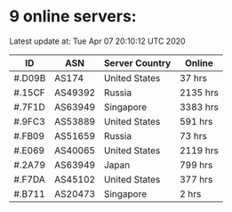 # 9 online servers:

Latest update at: Tue Apr 07 20:10:12 UTC 2020

| ID | ASN | Server Country | Online |
| -- | --- | -------------- | ------ |
| #.D09B | AS174 | United States | 37 hrs |
| #.15CF | AS49392 | Russia | 2135 hrs |
| #.7F1D | AS63949 | Singapore | 3383 hrs |
| #.9FC3 | AS53889 | United States | 591 hrs |
| #.FB09 | AS51659 | Russia | 73 hrs |
| #.E069 | AS40065 | United States | 2119 hrs |
| #.2A79 | AS63949 | Japan | 799 hrs |
| #.F7DA | AS45102 | United States | 377 hrs |
| #.B711 | AS20473 | Singapore | 2 hrs |

